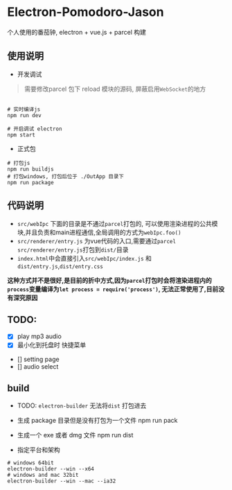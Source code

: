 # Electron-Pomodoro-Jason

个人使用的番茄钟, electron + vue.js + parcel 构建


## 使用说明

- 开发调试
> 需要修改parcel 包下 reload 模块的源码, 屏蔽启用`WebSocket`的地方
```

# 实时编译js
npm run dev

# 开启调试 electron 
npm start

```

- 正式包
```
# 打包js
npm run buildjs
# 打包windows, 打包后位于 ./OutApp 目录下
npm run package
```

## 代码说明
- `src/webIpc` 下面的目录是不通过`parcel`打包的, 可以使用渲染进程的公共模块,并且负责和main进程通信,全局调用的方式为`webIpc.foo()`
- `src/renderer/entry.js` 为vue代码的入口,需要通过`parcel src/renderer/entry.js`打包到`dist/`目录
- `index.html`中会直接引入`src/webIpc/index.js` 和`dist/entry.js`,`dist/entry.css`

**这种方式并不是很好,是目前的折中方式,因为`parcel`打包时会将渲染进程内的`process`变量编译为`let process = require('process')`, 无法正常使用了,目前没有深究原因**


## TODO: 
- [x] play mp3 audio
- [x] 最小化到托盘时 快捷菜单
- [] setting page
- [] audio select

## build

- TODO: `electron-builder` 无法将`dist` 打包进去

- 生成 package 目录但是没有打包为一个文件
npm run pack

- 生成一个 exe 或者 dmg 文件
npm run dist

- 指定平台和架构
```
# windows 64bit
electron-builder --win --x64
# windows and mac 32bit
electron-builder --win --mac --ia32
```